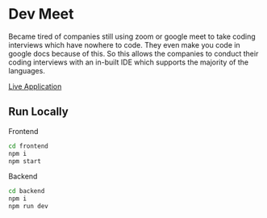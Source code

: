 # Dev Meet

Became tired of companies still using zoom or google meet to take coding interviews which have nowhere to code. They even make you code in google docs because of this. So this allows the companies to conduct their coding interviews with an in-built IDE which supports the majority of the languages.

[Live Application](https://developermeet.vercel.app)

## Run Locally

Frontend

```bash
cd frontend
npm i
npm start
```

Backend

```bash
cd backend
npm i
npm run dev
```
